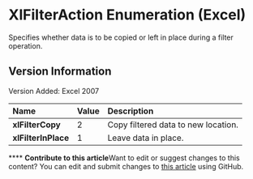 
# XlFilterAction Enumeration (Excel)

Specifies whether data is to be copied or left in place during a filter operation.


## Version Information

Version Added: Excel 2007 



|**Name**|**Value**|**Description**|
|:-----|:-----|:-----|
| **xlFilterCopy**|2|Copy filtered data to new location.|
| **xlFilterInPlace**|1|Leave data in place.|

****   **Contribute to this article**Want to edit or suggest changes to this content? You can edit and submit changes to  [this article](https://github.com/jhershey00/VBA_Excel_Test/OpenXMLCon/articles/a25182bd-f836-adf5-4932-bda5e80e52f2.md) using GitHub.

